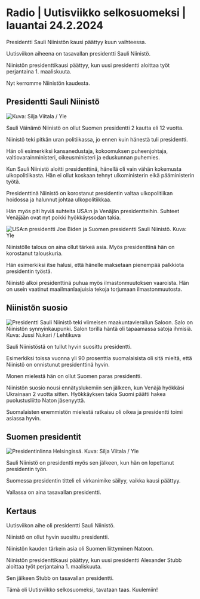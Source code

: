 # Radio \| Uutisviikko selkosuomeksi \| lauantai 24.2.2024

Presidentti Sauli Niinistön kausi päättyy kuun vaihteessa.

Uutisviikon aiheena on tasavallan presidentti Sauli Niinistö.

Niinistön presidenttikausi päättyy, kun uusi presidentti aloittaa työt perjantaina 1. maaliskuuta.

Nyt kerromme Niinistön kaudesta.

## Presidentti Sauli Niinistö

![ Kuva: Silja Viitala / Yle](https://images.cdn.yle.fi/image/upload/c_crop,h_2812,w_5000,x_0,y_197/ar_1.7777777777777777,c_fill,g_faces,h_431,w_767/dpr_1.0/q_auto:eco/f_auto/fl_lossy/v1689336195/39-114284264b1384bdcfe5)

Sauli Väinämö Niinistö on ollut Suomen presidentti 2 kautta eli 12 vuotta.

Niinistö teki pitkän uran politiikassa, jo ennen kuin hänestä tuli presidentti.

Hän oli esimerkiksi kansanedustaja, kokoomuksen puheenjohtaja, valtiovarainministeri, oikeusministeri ja eduskunnan puhemies.

Kun Sauli Niinistö aloitti presidenttinä, hänellä oli vain vähän kokemusta ulkopolitiikasta. Hän ei ollut koskaan tehnyt ulkoministerin eikä pääministerin työtä.

Presidenttinä Niinistö on korostanut presidentin valtaa ulkopolitiikan hoidossa ja halunnut johtaa ulkopolitiikkaa.

Hän myös piti hyviä suhteita USA:n ja Venäjän presidentteihin. Suhteet Venäjään ovat nyt poikki hyökkäyssodan takia.

![USA:n presidentti Joe Biden ja Suomen presidentti Sauli Niinistö. Kuva: Yle](https://images.cdn.yle.fi/image/upload/c_crop,h_1080,w_1919,x_0,y_0/ar_1.7777777777777777,c_fill,g_faces,h_431,w_767/dpr_1.0/q_auto:eco/f_auto/fl_lossy/v1688634029/39-113877464a677d215b54)

Niinistölle talous on aina ollut tärkeä asia. Myös presidenttinä hän on korostanut talouskuria.

Hän esimerkiksi itse halusi, että hänelle maksetaan pienempää palkkiota presidentin työstä.

Niinistö alkoi presidenttinä puhua myös ilmastonmuutoksen vaaroista. Hän on usein vaatinut maailmanlaajuisia tekoja torjumaan ilmastonmuutosta.

## Niinistön suosio

![Presidentti Sauli Niinistö teki viimeisen maakuntavierailun Saloon. Salo on Niinistön synnyinkaupunki. Salon torilla häntä oli tapaamassa satoja ihmisiä. Kuva: Jussi Nukari / Lehtikuva](https://images.cdn.yle.fi/image/upload/c_crop,h_2880,w_5120,x_0,y_64/ar_1.7777777777777777,c_fill,g_faces,h_431,w_767/dpr_1.0/q_auto:eco/f_auto/fl_lossy/v1708597528/39-124785065d720f51b156)

Sauli Niinistöstä on tullut hyvin suosittu presidentti.

Esimerkiksi toissa vuonna yli 90 prosenttia suomalaisista oli sitä mieltä, että Niinistö on onnistunut presidenttinä hyvin.

Monen mielestä hän on ollut Suomen paras presidentti.

Niinistön suosio nousi ennätyslukemiin sen jälkeen, kun Venäjä hyökkäsi Ukrainaan 2 vuotta sitten. Hyökkäyksen takia Suomi päätti hakea puolustusliitto Naton jäsenyyttä.

Suomalaisten enemmistön mielestä ratkaisu oli oikea ja presidentti toimi asiassa hyvin.

## Suomen presidentit

![Presidentinlinna Helsingissä. Kuva: Silja Viitala / Yle](https://images.cdn.yle.fi/image/upload/c_crop,h_2813,w_5000,x_0,y_0/ar_1.7777777777777777,c_fill,g_faces,h_431,w_767/dpr_1.0/q_auto:eco/f_auto/fl_lossy/v1607272318/39-7509385fcd06a53f54c)

Sauli Niinistö on presidentti myös sen jälkeen, kun hän on lopettanut presidentin työn.

Suomessa presidentin titteli eli virkanimike säilyy, vaikka kausi päättyy.

Vallassa on aina tasavallan presidentti.

## Kertaus

Uutisviikon aihe oli presidentti Sauli Niinistö.

Niinistö on ollut hyvin suosittu presidentti.

Niinistön kauden tärkein asia oli Suomen liittyminen Natoon.

Niinistön presidenttikausi päättyy, kun uusi presidentti Alexander Stubb aloittaa työt perjantaina 1. maaliskuuta.

Sen jälkeen Stubb on tasavallan presidentti.

Tämä oli Uutisviikko selkosuomeksi, tavataan taas. Kuulemiin!


